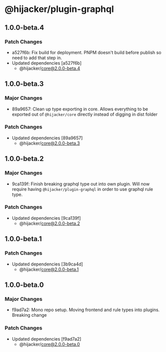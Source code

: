 # @hijacker/plugin-graphql

## 1.0.0-beta.4

### Patch Changes

- a527f6b: Fix build for deployment. PNPM doesn't build before publish so need to add that step in.
- Updated dependencies [a527f6b]
  - @hijacker/core@2.0.0-beta.4

## 1.0.0-beta.3

### Major Changes

- 89a9657: Clean up type exporting in core. Allows everything to be exported out of `@hijacker/core` directly instead of digging in dist folder

### Patch Changes

- Updated dependencies [89a9657]
  - @hijacker/core@2.0.0-beta.3

## 1.0.0-beta.2

### Major Changes

- 9ca139f: Finish breaking graphql type out into own plugin. Will now require having `@hijacker/plugin-graphql` in order to use graphql rule type.

### Patch Changes

- Updated dependencies [9ca139f]
  - @hijacker/core@2.0.0-beta.2

## 1.0.0-beta.1

### Patch Changes

- Updated dependencies [3b9ca4d]
  - @hijacker/core@2.0.0-beta.1

## 1.0.0-beta.0

### Major Changes

- f9ad7a2: Mono repo setup. Moving frontend and rule types into plugins. Breaking change

### Patch Changes

- Updated dependencies [f9ad7a2]
  - @hijacker/core@2.0.0-beta.0
